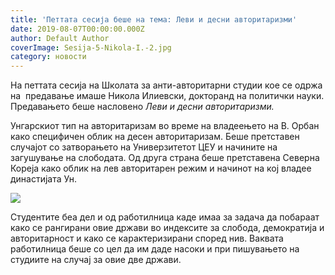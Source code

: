 ```yaml
---
title: 'Петтата сесија беше на тема: Леви и десни авторитаризми'
date: 2019-08-07T00:00:00.000Z
author: Default Author
coverImage: Sesija-5-Nikola-I.-2.jpg
category: новости
---
```


На петтата сесија на Школата за анти-авторитарни студии кое се одржа на  предавање имаше Никола Илиевски, докторанд на политички науки. Предавањето беше насловено _Леви и десни авторитаризми._

Унгарскиот тип на авторитаризам во време на владеењето на В. Орбан како специфичен облик на десен авторитаризам. Беше претставен случајот со затворањето на Универзитетот ЦЕУ и начините на загушување на слободата. Од друга страна беше претставена Северна Кореја како облик на лев авторитарен режим и начинот на кој владее династијата Ун.

![](http://libertaniabackup.local/wp-content/uploads/2019/08/Sesija-5-Nikola-I.-1.jpg)

Студентите беа дел и од работилница каде имаа за задача да побараат како се рангирани овие држави во индексите за слобода, демократија и авторитарност и како се карактеризирани според нив. Ваквата работилница беше со цел да им даде насоки и при пишувањето на студиите на случај за овие две држави.
